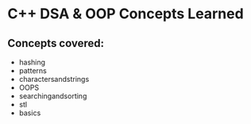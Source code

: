 # C++ DSA & OOP Concepts Learned

## Concepts covered:

- hashing
- patterns
- charactersandstrings
- OOPS
- searchingandsorting
- stl
- basics
